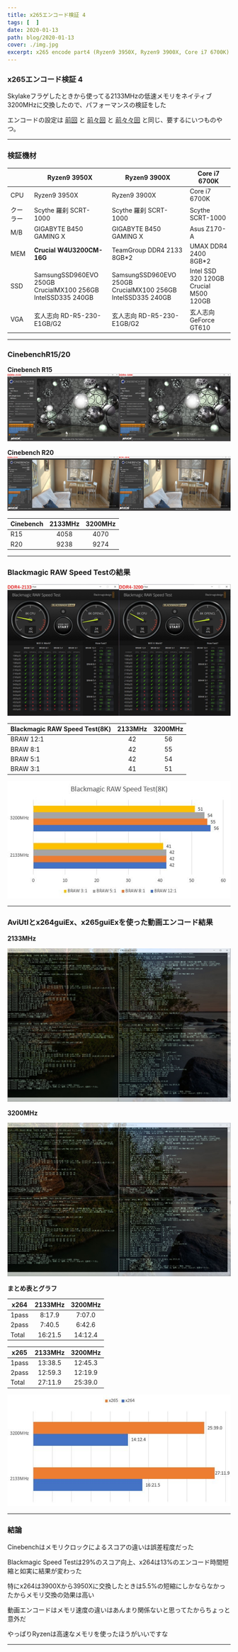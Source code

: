 ```yaml
---
title: x265エンコード検証 4
tags: [  ]
date: 2020-01-13
path: blog/2020-01-13
cover: ./img.jpg
excerpt: x265 encode part4 (Ryzen9 3950X, Ryzen9 3900X, Core i7 6700K)
---
```


### x265エンコード検証 4

Skylakeフラゲしたときから使ってる2133MHzの低速メモリをネイティブ3200MHzに交換したので、パフォーマンスの検証をした

エンコードの設定は
<a href="../blog/2019-12-03"><u>前回</u></a>
と
<a href="../blog/2019-07-08"><u>前々回</u></a>
と
<a href="../blog/2019-02-14"><u>前々々回</u></a>
と同じ、要するにいつものやつ。

---

### 検証機材

|     | Ryzen9 3950X | Ryzen9 3900X|Core i7 6700K         |
|-----------|------------|------------|------------|
| CPU      | Ryzen9 3950X      | Ryzen9 3900X      | Core i7 6700K       |
| クーラー  | Scythe 羅刹 SCRT-1000     | Scythe 羅刹 SCRT-1000    | Scythe SCRT-1000   |
| M/B | GIGABYTE B450 GAMING X    | GIGABYTE B450 GAMING X    | Asus Z170-A       |
| MEM | **Crucial W4U3200CM-16G**    | TeamGroup DDR4 2133 8GB*2    | UMAX DDR4 2400 8GB*2       |
| SSD | SamsungSSD960EVO 250GB<br/>CrucialMX100 256GB<br/>IntelSSD335 240GB    | SamsungSSD960EVO 250GB<br/>CrucialMX100 256GB<br/>IntelSSD335 240GB    | Intel SSD 320 120GB<br/>Crucial M500 120GB       |
| VGA | 玄人志向 RD-R5-230-E1GB/G2    | 玄人志向 RD-R5-230-E1GB/G2    | 玄人志向 GeForce GT610       |

---

### CinebenchR15/20

**Cinebench R15**
![](./img1.jpg)

**Cinebench R20**
![](./img2.jpg)

| Cinebench     |2133MHz      |3200MHz         |
|-----------|:------------:|:------------:|
| R15      | 4058	       | 4070      |
| R20      | 9238       | 9274      |

---

### Blackmagic RAW Speed Testの結果

![](./img4.jpg)

| Blackmagic RAW Speed Test(8K)     |2133MHz      |3200MHz         |
|-----------|:------------:|:------------:|
| BRAW 12:1      | 42	       | 56      |
| BRAW 8:1      | 42       | 55      |
| BRAW 5:1      | 42       | 54      |
| BRAW 3:1      | 41       | 51      |

![](./img3.jpg)

---

### AviUtlとx264guiEx、x265guiExを使った動画エンコード結果

**2133MHz**

![](./img5.jpg)

**3200MHz**

![](./img6.jpg)

**まとめ表とグラフ**

| x264     |2133MHz      |3200MHz         |
|-----------|:------------:|:------------:|
| 1pass      | 8:17.9	       | 7:07.0      |
| 2pass      | 7:40.5	       | 6:42.6      |
| Total      | 16:21.5       | 14:12.4      |

| x265     |2133MHz      |3200MHz         |
|-----------|:------------:|:------------:|
| 1pass      | 13:38.5	       | 12:45.3      |
| 2pass      | 12:59.3	       | 12:19.9      |
| Total      | 27:11.9       | 25:39.0      |

![](./img7.jpg)

---

### 結論

Cinebenchはメモリクロックによるスコアの違いは誤差程度だった

Blackmagic Speed Testは29%のスコア向上、x264は13%のエンコード時間短縮と如実に結果が変わった

特にx264は3900Xから3950Xに交換したときは5.5%の短縮にしかならなかったからメモリ交換の効果は高い

動画エンコードはメモリ速度の違いはあんまり関係ないと思ってたからちょっと意外だ

やっぱりRyzenは高速なメモリを使ったほうがいいですな

---
